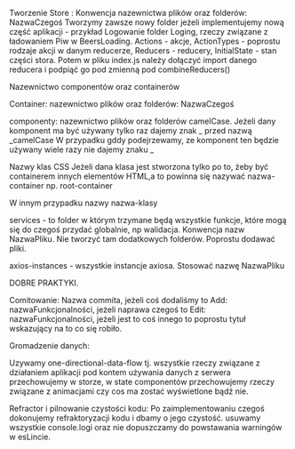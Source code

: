 Tworzenie Store :
    Konwencja nazewnictwa plików oraz folderów: NazwaCzegoś
Tworzymy zawsze nowy folder jeżeli implementujemy nową część aplikacji - przykład Logowanie folder
Loging, rzeczy związane z ładowaniem Piw w BeersLoading.
Actions - akcje,
ActionTypes - poprostu rodzaje akcji w danym reducerze,
Reducers - reducery,
InitialState - stan części stora.
Potem w pliku index.js należy dołączyć import danego reducera i podpiąć go pod zmienną pod combineReducers()

Nazewnictwo componentów oraz containerów

Container: nazewnictwo plików oraz folderów: NazwaCzegoś

componenty: nazewnictwo plików oraz folderów camelCase.
Jeżeli dany komponent ma być używany tylko raz dajemy znak _ przed nazwą _camelCase
W przypadku gddy podejrzewamy, ze komponent ten będzie używany wiele razy nie dajemy znaku _ 


Nazwy klas CSS
    Jeżeli dana klasa jest stworzona tylko po to, żeby być containerem innych elementów HTML,a
    to powinna się nazywać nazwa-container np. root-container

W innym przypadku nazwy nazwa-klasy

services - to folder w którym trzymane będą wszystkie funkcje, które mogą się do czegoś przydać globalnie, np walidacja. Konwencja nazw NazwaPliku. Nie tworzyć tam dodatkowych folderów. Poprostu dodawać pliki.

axios-instances - wszystkie instancje axiosa. Stosować nazwę NazwaPliku




DOBRE PRAKTYKI.

Comitowanie:
    Nazwa commita, jeżeli coś dodaliśmy to Add: nazwaFunkcjonalności, jeżeli naprawa czegoś to
    Edit: nazwaFunkcjonalności, jeżeli jest to coś innego to poprostu tytuł wskazujący na to co się robiło. 


Gromadzenie danych:

Uzywamy one-directional-data-flow tj. wszystkie rzeczy związane z działaniem aplikacji pod kontem
używania danych z serwera przechowujemy w storze, w state componentów przechowujemy rzeczy związane z animacjami czy cos ma zostać wyświetlone bądź nie.

Refractor i pilnowanie czystości kodu:
    Po zaimplementowaniu czegoś dokonujemy refraktoryzacji kodu i dbamy o jego czystość. usuwamy
    wszystkie console.logi oraz nie dopuszczamy do powstawania warningów w esLincie.




